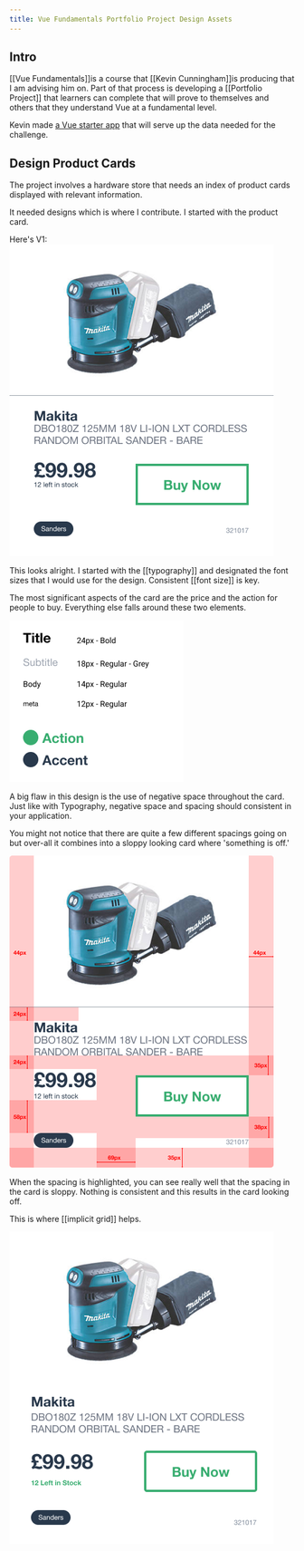 ```yaml
---
title: Vue Fundamentals Portfolio Project Design Assets
---
```


## Intro
[[Vue Fundamentals]]is a course that [[Kevin Cunningham]]is producing that I am advising him on. Part of that process is developing a [[Portfolio Project]] that learners can complete that will prove to themselves and others that they understand Vue at a fundamental level.

Kevin made [a Vue starter app](https://github.com/doingandlearning/vue-fundamentals-challenge) that will serve up the data needed for the challenge.

## Design Product Cards
The project involves a hardware store that needs an index of product cards displayed with relevant information.

It needed designs which is where I contribute. I started with the product card.

Here's V1: 
![first version of the product card](./product-card-old.png)

This looks alright. I started with the [[typography]] and designated the font sizes that I would use for the design. Consistent [[font size]] is key. 

The most significant aspects of the card are the price and the action for people to buy. Everything else falls around these two elements.

![typography definitions for the Vue Project](./vue-fundamentals-typography.png)

A big flaw in this design is the use of negative space throughout the card. Just like with Typography, negative space and spacing should consistent in your application.

You might not notice that there are quite a few different spacings going on but over-all it combines into a sloppy looking card where 'something is off.'

![Spacing highlighted in the product card](./product-card-spacing.png)

When the spacing is highlighted, you can see really well that the spacing in the card is sloppy. Nothing is consistent and this results in the card looking off.

This is where [[implicit grid]] helps.

![implicit grid applied](./product-card-detail.png)